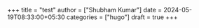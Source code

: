 +++
title = "test"
author = ["Shubham Kumar"]
date = 2024-05-19T08:33:00+05:30
categories = ["hugo"]
draft = true
+++
